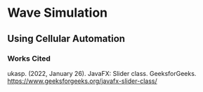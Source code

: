 # Wave Simulation
## Using Cellular Automation


### Works Cited

ukasp. (2022, January 26). JavaFX: Slider class. GeeksforGeeks. https://www.geeksforgeeks.org/javafx-slider-class/ 
